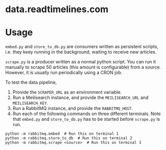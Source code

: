 # data.readtimelines.com

# Usage
`embed.py` and `store_to_db.py` are consumers written as persistent scripts, i.e. they keey running in the background, waiting to receive new articles. 

`scrape.py` is a producer written as a normal python script. You can run it manually to scrape 50 articles (this amount is configurable) from a source. However, it is usually run periodically using a CRON job. 

To test the data pipeline, 
1. Provide the `SCRAPER_URL` as an environment variable.
2. Run a Meilisearch instance, and provide the `MEILISEARCH_URL` and `MEILISEARCH_KEY`.
3. Run a RabbitMQ instance, and provide the `RABBITMQ_HOST`.
4. Run each of the following commands on three different terminals. Note that `embed.py` and `store_to_db.py` has to be started before `scrape.py` is run.
  ```
  python -m rabbitmq.embed  # Run this on terminal 1
  python -m rabbitmq.store_to_db  # Run this on terminal 2
  python -m rabbitmq.scrape <source>  # Run this on terminal 3
  ```
 
